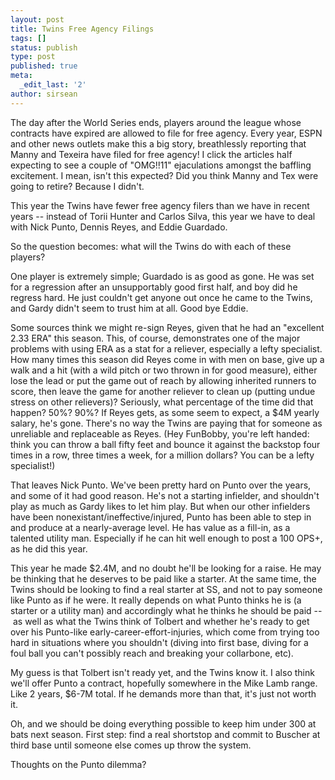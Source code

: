 ```yaml
---
layout: post
title: Twins Free Agency Filings
tags: []
status: publish
type: post
published: true
meta:
  _edit_last: '2'
author: sirsean
---
```

The day after the World Series ends, players around the league whose contracts have expired are allowed to file for free agency. Every year, ESPN and other news outlets make this a big story, breathlessly reporting that Manny and Texeira have filed for free agency! I click the articles half expecting to see a couple of "OMG!!11" ejaculations amongst the baffling excitement. I mean, isn't this expected? Did you think Manny and Tex were going to retire? Because I didn't.

This year the Twins have fewer free agency filers than we have in recent years -- instead of Torii Hunter and Carlos Silva, this year we have to deal with Nick Punto, Dennis Reyes, and Eddie Guardado.

So the question becomes: what will the Twins do with each of these players?

One player is extremely simple; Guardado is as good as gone. He was set for a regression after an unsupportably good first half, and boy did he regress hard. He just couldn't get anyone out once he came to the Twins, and Gardy didn't seem to trust him at all. Good bye Eddie.

Some sources think we might re-sign Reyes, given that he had an "excellent 2.33 ERA" this season. This, of course, demonstrates one of the major problems with using ERA as a stat for a reliever, especially a lefty specialist. How many times this season did Reyes come in with men on base, give up a walk and a hit (with a wild pitch or two thrown in for good measure), either lose the lead or put the game out of reach by allowing inherited runners to score, then leave the game for another reliever to clean up (putting undue stress on other relievers)? Seriously, what percentage of the time did that happen? 50%? 90%? If Reyes gets, as some seem to expect, a $4M yearly salary, he's gone. There's no way the Twins are paying that for someone as unreliable and replaceable as Reyes. (Hey FunBobby, you're left handed: think you can throw a ball fifty feet and bounce it against the backstop four times in a row, three times a week, for a million dollars? You can be a lefty specialist!)

That leaves Nick Punto. We've been pretty hard on Punto over the years, and some of it had good reason. He's not a starting infielder, and shouldn't play as much as Gardy likes to let him play. But when our other infielders have been nonexistant/ineffective/injured, Punto has been able to step in and produce at a nearly-average level. He has value as a fill-in, as a talented utility man. Especially if he can hit well enough to post a 100 OPS+, as he did this year.

This year he made $2.4M, and no doubt he'll be looking for a raise. He may be thinking that he deserves to be paid like a starter. At the same time, the Twins should be looking to find a real starter at SS, and not to pay someone like Punto as if he were. It really depends on what Punto thinks he is (a starter or a utility man) and accordingly what he thinks he should be paid --  as well as what the Twins think of Tolbert and whether he's ready to get over his Punto-like early-career-effort-injuries, which come from trying too hard in situations where you shouldn't (diving into first base, diving for a foul ball you can't possibly reach and breaking your collarbone, etc).

My guess is that Tolbert isn't ready yet, and the Twins know it. I also think we'll offer Punto a contract, hopefully somewhere in the Mike Lamb range. Like 2 years, $6-7M total. If he demands more than that, it's just not worth it.

Oh, and we should be doing everything possible to keep him under 300 at bats next season. First step: find a real shortstop and commit to Buscher at third base until someone else comes up throw the system.

Thoughts on the Punto dilemma?
